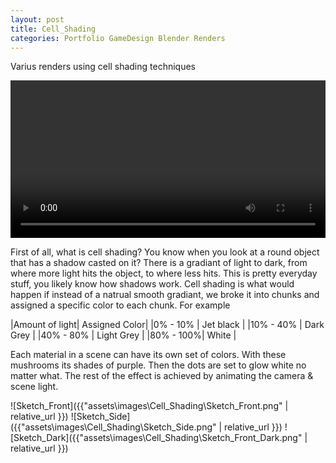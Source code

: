 ```yaml
---
layout: post
title: Cell_Shading
categories: Portfolio GameDesign Blender Renders
---
```

Varius renders using cell shading techniques


<div style="text-align: center;">
  <video controls loop style="max-width: 100%; width: 600px; height: auto;">
    <source src="{{ site.baseurl }}/assets/Video/CellShrooms.mp4" type="video/mp4">
    Your browser does not support the video tag.
  </video>
</div>

First of all, what is cell shading?
You know when you look at a round object that has a shadow casted on it? There is a gradiant of light to dark, from where more light hits the object, to where less hits. This is pretty everyday stuff, you likely know how shadows work.
Cell shading is what would happen if instead of a natrual smooth gradiant, we broke it into chunks and assigned a specific color to each chunk.
For example

|Amount of light| Assigned Color|
|0%  - 10% | Jet black |
|10% - 40% | Dark Grey |
|40% - 80% | Light Grey |
|80% - 100%| White |

Each material in a scene can have its own set of colors. With these mushrooms its shades of purple. Then the dots are set to glow white no matter what. The rest of the effect is achieved by animating the camera & scene light.

![Sketch_Front]({{"assets\images\Cell_Shading\Sketch_Front.png" | relative_url }})
![Sketch_Side]({{"assets\images\Cell_Shading\Sketch_Side.png" | relative_url }})
![Sketch_Dark]({{"assets\images\Cell_Shading\Sketch_Front_Dark.png" | relative_url }})